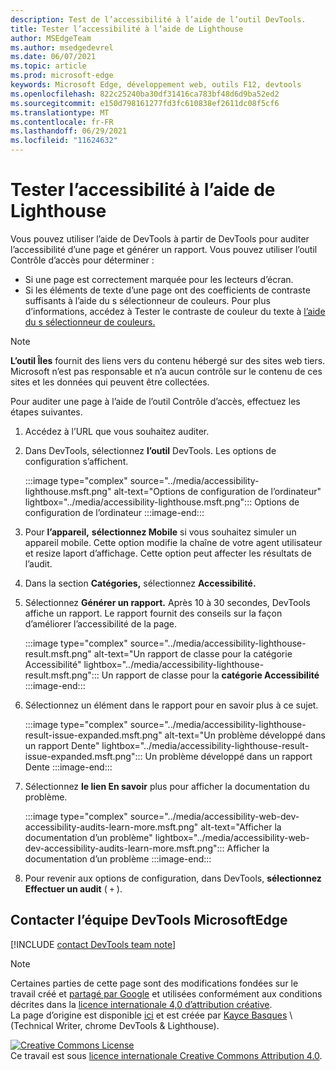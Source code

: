 ```yaml
---
description: Test de l’accessibilité à l’aide de l’outil DevTools.
title: Tester l’accessibilité à l’aide de Lighthouse
author: MSEdgeTeam
ms.author: msedgedevrel
ms.date: 06/07/2021
ms.topic: article
ms.prod: microsoft-edge
keywords: Microsoft Edge, développement web, outils F12, devtools
ms.openlocfilehash: 822c25240ba30df31416ca783bf48d6d9ba52ed2
ms.sourcegitcommit: e150d798161277fd3fc610838ef2611dc08f5cf6
ms.translationtype: MT
ms.contentlocale: fr-FR
ms.lasthandoff: 06/29/2021
ms.locfileid: "11624632"
---
```

<!-- this article was created on 05/11/2021 by moving a section out from the "Accessibility reference" article (reference.md) -->
<!-- Copyright Kayce Basques 

   Licensed under the Apache License, Version 2.0 (the "License");
   you may not use this file except in compliance with the License.
   You may obtain a copy of the License at

       https://www.apache.org/licenses/LICENSE-2.0

   Unless required by applicable law or agreed to in writing, software
   distributed under the License is distributed on an "AS IS" BASIS,
   WITHOUT WARRANTIES OR CONDITIONS OF ANY KIND, either express or implied.
   See the License for the specific language governing permissions and
   limitations under the License.  -->  

# <a name="test-accessibility-using-lighthouse"></a>Tester l’accessibilité à l’aide de Lighthouse

Vous pouvez utiliser l’aide de DevTools à partir de DevTools pour auditer l’accessibilité d’une page et générer un rapport. Vous pouvez utiliser l’outil Contrôle d’accès pour déterminer :

*   Si une page est correctement marquée pour les lecteurs d’écran.  
*   Si les éléments de texte d’une page ont des coefficients de contraste suffisants à l’aide du s sélectionneur de couleurs. Pour plus d’informations, accédez à Tester le contraste de couleur du texte à [l’aide du s sélectionneur de couleurs.](color-picker.md)   

> [!NOTE]
> **L’outil Îles** fournit des liens vers du contenu hébergé sur des sites web tiers.  Microsoft n’est pas responsable et n’a aucun contrôle sur le contenu de ces sites et les données qui peuvent être collectées.  

Pour auditer une page à l’aide de l’outil Contrôle d’accès, effectuez les étapes suivantes.

1.  Accédez à l’URL que vous souhaitez auditer.
1.  Dans DevTools, sélectionnez **l’outil** DevTools.  Les options de configuration s’affichent.
    
    :::image type="complex" source="../media/accessibility-lighthouse.msft.png" alt-text="Options de configuration de l’ordinateur" lightbox="../media/accessibility-lighthouse.msft.png":::
       Options de configuration de l’ordinateur
    :::image-end:::  
    
1.  Pour **l’appareil,** **sélectionnez Mobile** si vous souhaitez simuler un appareil mobile.  Cette option modifie la chaîne de votre agent utilisateur et resize laport d’affichage.  Cette option peut affecter les résultats de l’audit.
1.  Dans la section **Catégories,** sélectionnez **Accessibilité.**
1.  Sélectionnez **Générer un rapport.** Après 10 à 30 secondes, DevTools affiche un rapport.  Le rapport fournit des conseils sur la façon d’améliorer l’accessibilité de la page.  
    
    :::image type="complex" source="../media/accessibility-lighthouse-result.msft.png" alt-text="Un rapport de classe pour la catégorie Accessibilité" lightbox="../media/accessibility-lighthouse-result.msft.png":::
       Un rapport de classe pour la **catégorie Accessibilité**
    :::image-end:::  
    
1.  Sélectionnez un élément dans le rapport pour en savoir plus à ce sujet.  
    
    :::image type="complex" source="../media/accessibility-lighthouse-result-issue-expanded.msft.png" alt-text="Un problème développé dans un rapport Dente" lightbox="../media/accessibility-lighthouse-result-issue-expanded.msft.png":::
       Un problème développé dans un rapport Dente
    :::image-end:::  
    
1.  Sélectionnez **le lien En savoir** plus pour afficher la documentation du problème.
    
    :::image type="complex" source="../media/accessibility-web-dev-accessibility-audits-learn-more.msft.png" alt-text="Afficher la documentation d’un problème" lightbox="../media/accessibility-web-dev-accessibility-audits-learn-more.msft.png":::
       Afficher la documentation d’un problème
    :::image-end:::  

1.  Pour revenir aux options de configuration, dans DevTools, **sélectionnez Effectuer un audit** ( `+` ).    


## <a name="getting-in-touch-with-the-microsoft-edge-devtools-team"></a>Contacter l’équipe DevTools MicrosoftEdge  

[!INCLUDE [contact DevTools team note](../includes/contact-devtools-team-note.md)]  


> [!NOTE]
> Certaines parties de cette page sont des modifications fondées sur le travail créé et [partagé par Google][GoogleSitePolicies] et utilisées conformément aux conditions décrites dans la [licence internationale 4,0 d’attribution créative][CCA4IL].  
> La page d’origine est disponible [ici](https://developers.google.com/web/tools/chrome-devtools/accessibility/reference) et est créée par [Kayce Basques][KayceBasques] \ (Technical Writer, chrome DevTools \& Lighthouse\).  

[![Creative Commons License][CCby4Image]][CCA4IL]  
Ce travail est sous [licence internationale Creative Commons Attribution 4.0][CCA4IL].  


<!-- links -->  
[ChromeWebStoreAxe]: https://chrome.google.com/webstore/detail/axe/lhdoppojpmngadmnindnejefpokejbdd "axe - Test d’accessibilité web - Chrome Web Store"  
[CCA4IL]: https://creativecommons.org/licenses/by/4.0  
[CCby4Image]: https://i.creativecommons.org/l/by/4.0/88x31.png  
[GoogleSitePolicies]: https://developers.google.com/terms/site-policies  
[KayceBasques]: https://developers.google.com/web/resources/contributors/kaycebasques  
